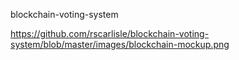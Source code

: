 blockchain-voting-system

https://github.com/rscarlisle/blockchain-voting-system/blob/master/images/blockchain-mockup.png

